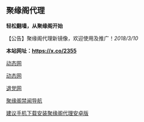## **聚缘阁代理**

**轻松翻墙，从聚缘阁开始**

【公告】聚缘阁代理新镜像，欢迎使用及推广！_2018/3/10_

**本站网址：https://x.co/2355**


 [动态网](http://d99.b66c.cf/3010)

 [动态网](http://t.cn/R64Lwzz)

 [退党网](http://d99.b66c.cf/8)

 [聚缘阁禁闻导航](http://d99.b66c.cf/news.php)



 [建议手机下载安装聚缘阁代理安卓版](https://github.com/hao369/a/raw/master/jygV2.2.2017082401.apk)